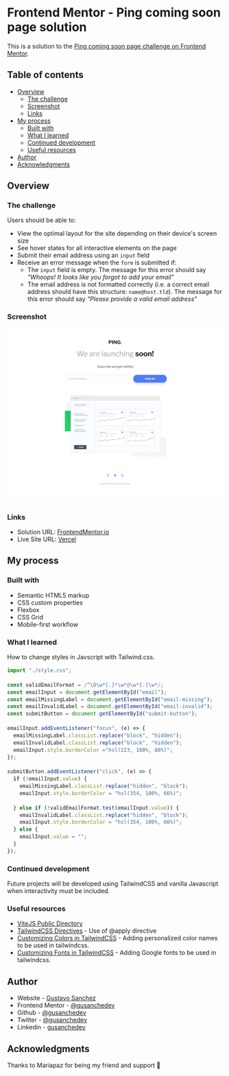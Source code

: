 # Frontend Mentor - Ping coming soon page solution

This is a solution to the [Ping coming soon page challenge on Frontend Mentor](https://www.frontendmentor.io/challenges/ping-single-column-coming-soon-page-5cadd051fec04111f7b848da).

## Table of contents

- [Overview](#overview)
  - [The challenge](#the-challenge)
  - [Screenshot](#screenshot)
  - [Links](#links)
- [My process](#my-process)
  - [Built with](#built-with)
  - [What I learned](#what-i-learned)
  - [Continued development](#continued-development)
  - [Useful resources](#useful-resources)
- [Author](#author)
- [Acknowledgments](#acknowledgments)

## Overview

### The challenge

Users should be able to:

- View the optimal layout for the site depending on their device's screen size
- See hover states for all interactive elements on the page
- Submit their email address using an `input` field
- Receive an error message when the `form` is submitted if:
	- The `input` field is empty. The message for this error should say *"Whoops! It looks like you forgot to add your email"*
	- The email address is not formatted correctly (i.e. a correct email address should have this structure: `name@host.tld`). The message for this error should say *"Please provide a valid email address"*

### Screenshot

![](images/ScreenshotPingComingSoonPage.png)

### Links

- Solution URL: [FrontendMentor.io]()
- Live Site URL: [Vercel](https://prj-03-ping-single-column-coming-soon-page.vercel.app/)

## My process

### Built with

- Semantic HTML5 markup
- CSS custom properties
- Flexbox
- CSS Grid
- Mobile-first workflow

### What I learned

How to change styles in Javscript with Tailwind.css.

```js
import "./style.css";

const validEmailFormat = /^\D\w*[.]*\w*@\w*[.]\w*/;
const emailInput = document.getElementById("email");
const emailMissingLabel = document.getElementById("email-missing");
const emailInvalidLabel = document.getElementById("email-invalid");
const submitButton = document.getElementById("submit-button");

emailInput.addEventListener("focus", (e) => {
  emailMissingLabel.classList.replace("block", "hidden");
  emailInvalidLabel.classList.replace("block", "hidden");
  emailInput.style.borderColor ="hsl(223, 100%, 88%)";
});

submitButton.addEventListener("click", (e) => {
  if (!emailInput.value) {
    emailMissingLabel.classList.replace("hidden", "block");
    emailInput.style.borderColor = "hsl(354, 100%, 66%)";

  } else if (!validEmailFormat.test(emailInput.value)) {
    emailInvalidLabel.classList.replace("hidden", "block");
    emailInput.style.borderColor = "hsl(354, 100%, 66%)";
  } else {
    emailInput.value = "";
  }
});
```

### Continued development

Future projects will be developed using TailwindCSS and vanilla Javascript when interactivity must be included.

### Useful resources

- [ViteJS Public Directory](https://vitejs.dev/guide/assets.html#the-public-directory)
- [TailwindCSS Directives](https://tailwindcss.com/docs/functions-and-directives) - Use of @apply directive
- [Customizing Colors in TailwindCSS](https://tailwindcss.com/docs/customizing-colors) - Adding personalized color names to be used in tailwindcss.
- [Customizing Fonts in TailwindCSS](https://tailwindcss.com/docs/font-family#using-custom-values) - Adding Google fonts to be used in tailwindcss.

## Author

- Website - [Gustavo Sanchez](https://www.gusanche.dev)
- Frontend Mentor - [@gusanchedev](https://www.frontendmentor.io/profile/gusanchedev)
- Github - [@gusanchedev](https://www.github.com/gusanchedev)
- Twitter - [@gusanchedev](https://www.twitter.com/gusanchedev)
- Linkedin - [gusanchedev](https://www.linkedin.com/in/gusanchedev/)

## Acknowledgments

Thanks to Mariapaz for being my friend and support 💙
